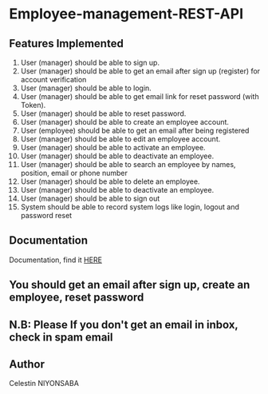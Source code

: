 # Employee-management-REST-API

## Features Implemented

1. User (manager) should be able to sign up.
2. User (manager) should be able to get an email after sign up (register) for account verification
3. User (manager) should be able to login.
4. User (manager) should be able to get email link for reset password (with Token).
5. User (manager) should be able to reset password.
6. User (manager) should be able to create an employee account.
7. User (employee) should be able to get an email after being registered
8. User (manager) should be able to edit an employee account.
9. User (manager) should be able to activate an employee.
10. User (manager) should be able to deactivate an employee.
11. User (manager) should be able to search an employee by names, position, email or phone number
12. User (manager) should be able to delete an employee.
13. User (manager) should be able to deactivate an employee.
14. User (manager) should be able to sign out
15. System should be able to record system logs like login, logout and
    password reset

## Documentation

Documentation, find it [HERE](https://employee-management-rest-api.herokuapp.com/api-docs/)

## You should get an email after sign up, create an employee, reset password

## N.B: Please If you don't get an email in inbox, check in spam email

## Author

Celestin NIYONSABA
